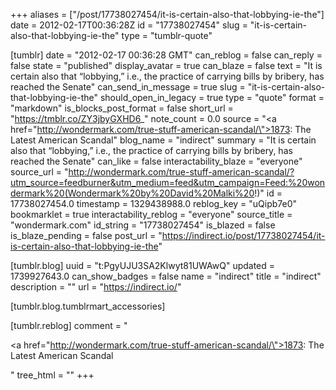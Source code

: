 +++
aliases = ["/post/17738027454/it-is-certain-also-that-lobbying-ie-the"]
date = 2012-02-17T00:36:28Z
id = "17738027454"
slug = "it-is-certain-also-that-lobbying-ie-the"
type = "tumblr-quote"

[tumblr]
date = "2012-02-17 00:36:28 GMT"
can_reblog = false
can_reply = false
state = "published"
display_avatar = true
can_blaze = false
text = "It is certain also that “lobbying,” i.e., the practice of carrying bills by bribery, has reached the Senate"
can_send_in_message = true
slug = "it-is-certain-also-that-lobbying-ie-the"
should_open_in_legacy = true
type = "quote"
format = "markdown"
is_blocks_post_format = false
short_url = "https://tmblr.co/ZY3jbyGXHD6_"
note_count = 0.0
source = "<a href=\"http://wondermark.com/true-stuff-american-scandal/\">1873: The Latest American Scandal</a>"
blog_name = "indirect"
summary = "It is certain also that “lobbying,” i.e., the practice of carrying bills by bribery, has reached the Senate"
can_like = false
interactability_blaze = "everyone"
source_url = "http://wondermark.com/true-stuff-american-scandal/?utm_source=feedburner&utm_medium=feed&utm_campaign=Feed:%20wondermark%20(Wondermark%20by%20David%20Malki%20!)"
id = 17738027454.0
timestamp = 1329438988.0
reblog_key = "uQipb7e0"
bookmarklet = true
interactability_reblog = "everyone"
source_title = "wondermark.com"
id_string = "17738027454"
is_blazed = false
is_blaze_pending = false
post_url = "https://indirect.io/post/17738027454/it-is-certain-also-that-lobbying-ie-the"

[tumblr.blog]
uuid = "t:PgyUJU3SA2Klwyt81UWAwQ"
updated = 1739927643.0
can_show_badges = false
name = "indirect"
title = "indirect"
description = ""
url = "https://indirect.io/"

[tumblr.blog.tumblrmart_accessories]

[tumblr.reblog]
comment = "<p><a href=\"http://wondermark.com/true-stuff-american-scandal/\">1873: The Latest American Scandal</a></p>"
tree_html = ""
+++
